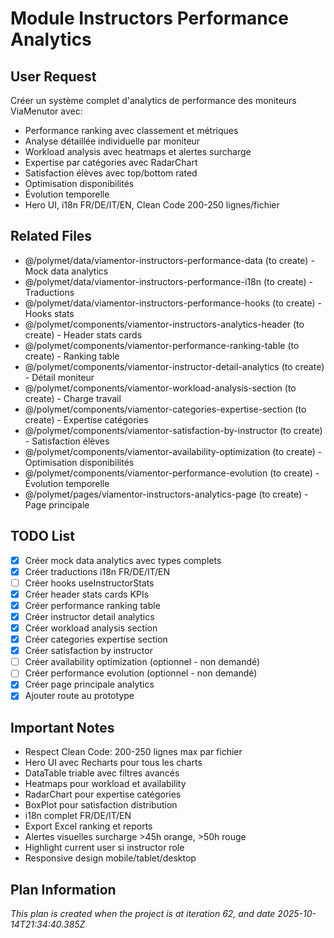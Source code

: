 # Module Instructors Performance Analytics

## User Request
Créer un système complet d'analytics de performance des moniteurs ViaMenutor avec:
- Performance ranking avec classement et métriques
- Analyse détaillée individuelle par moniteur
- Workload analysis avec heatmaps et alertes surcharge
- Expertise par catégories avec RadarChart
- Satisfaction élèves avec top/bottom rated
- Optimisation disponibilités
- Évolution temporelle
- Hero UI, i18n FR/DE/IT/EN, Clean Code 200-250 lignes/fichier

## Related Files
- @/polymet/data/viamentor-instructors-performance-data (to create) - Mock data analytics
- @/polymet/data/viamentor-instructors-performance-i18n (to create) - Traductions
- @/polymet/data/viamentor-instructors-performance-hooks (to create) - Hooks stats
- @/polymet/components/viamentor-instructors-analytics-header (to create) - Header stats cards
- @/polymet/components/viamentor-performance-ranking-table (to create) - Ranking table
- @/polymet/components/viamentor-instructor-detail-analytics (to create) - Détail moniteur
- @/polymet/components/viamentor-workload-analysis-section (to create) - Charge travail
- @/polymet/components/viamentor-categories-expertise-section (to create) - Expertise catégories
- @/polymet/components/viamentor-satisfaction-by-instructor (to create) - Satisfaction élèves
- @/polymet/components/viamentor-availability-optimization (to create) - Optimisation disponibilités
- @/polymet/components/viamentor-performance-evolution (to create) - Évolution temporelle
- @/polymet/pages/viamentor-instructors-analytics-page (to create) - Page principale

## TODO List
- [x] Créer mock data analytics avec types complets
- [x] Créer traductions i18n FR/DE/IT/EN
- [ ] Créer hooks useInstructorStats
- [x] Créer header stats cards KPIs
- [x] Créer performance ranking table
- [x] Créer instructor detail analytics
- [x] Créer workload analysis section
- [x] Créer categories expertise section
- [x] Créer satisfaction by instructor
- [ ] Créer availability optimization (optionnel - non demandé)
- [ ] Créer performance evolution (optionnel - non demandé)
- [x] Créer page principale analytics
- [x] Ajouter route au prototype

## Important Notes
- Respect Clean Code: 200-250 lignes max par fichier
- Hero UI avec Recharts pour tous les charts
- DataTable triable avec filtres avancés
- Heatmaps pour workload et availability
- RadarChart pour expertise catégories
- BoxPlot pour satisfaction distribution
- i18n complet FR/DE/IT/EN
- Export Excel ranking et reports
- Alertes visuelles surcharge >45h orange, >50h rouge
- Highlight current user si instructor role
- Responsive design mobile/tablet/desktop

  
## Plan Information
*This plan is created when the project is at iteration 62, and date 2025-10-14T21:34:40.385Z*
